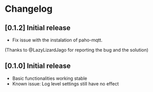 # Changelog

## [0.1.2] Initial release
- Fix issue with the instalation of paho-mqtt.

(Thanks to @LazyLizardJago for reporting the bug and the solution)

## [0.1.0] Initial release
- Basic functionalities working stable
- Known issue: Log level settings still have no effect
